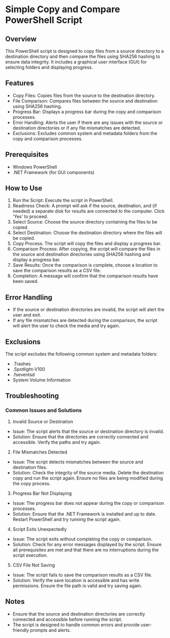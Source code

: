 # Simple Copy and Compare PowerShell Script
## Overview
This PowerShell script is designed to copy files from a source directory to a destination directory and then compare the files using SHA256 hashing to ensure data integrity. It includes a graphical user interface (GUI) for selecting folders and displaying progress.

## Features
* Copy Files: Copies files from the source to the destination directory.
* File Comparison: Compares files between the source and destination using SHA256 hashing.
* Progress Bar: Displays a progress bar during the copy and comparison processes.
* Error Handling: Alerts the user if there are any issues with the source or destination directories or if any file mismatches are detected.
* Exclusions: Excludes common system and metadata folders from the copy and comparison processes.

## Prerequisites
* Windows PowerShell
* .NET Framework (for GUI components)

## How to Use
1. Run the Script: Execute the script in PowerShell.
2. Readiness Check: A prompt will ask if the source, destination, and (if needed) a separate disk for results are connected to the computer. Click ‘Yes’ to proceed.
3. Select Source: Choose the source directory containing the files to be copied.
4. Select Destination: Choose the destination directory where the files will be copied.
5. Copy Process: The script will copy the files and display a progress bar.
6. Comparison Process: After copying, the script will compare the files in the source and destination directories using SHA256 hashing and display a progress bar.
7. Save Results: Once the comparison is complete, choose a location to save the comparison results as a CSV file.
8. Completion: A message will confirm that the comparison results have been saved.

## Error Handling
* If the source or destination directories are invalid, the script will alert the user and exit.
* If any file mismatches are detected during the comparison, the script will alert the user to check the media and try again.

## Exclusions
The script excludes the following common system and metadata folders:
* .Trashes
* .Spotlight-V100
* .fseventsd
* System Volume Information

## Troubleshooting
### Common Issues and Solutions
1. Invalid Source or Destination
* Issue: The script alerts that the source or destination directory is invalid.
* Solution: Ensure that the directories are correctly connected and accessible. Verify the paths and try again.
2. File Mismatches Detected
* Issue: The script detects mismatches between the source and destination files.
* Solution: Check the integrity of the source media. Delete the destination copy and run the script again. Ensure no files are being modified during the copy process.
3. Progress Bar Not Displaying
* Issue: The progress bar does not appear during the copy or comparison processes.
* Solution: Ensure that the .NET Framework is installed and up to date. Restart PowerShell and try running the script again.
4. Script Exits Unexpectedly
* Issue: The script exits without completing the copy or comparison.
* Solution: Check for any error messages displayed by the script. Ensure all prerequisites are met and that there are no interruptions during the script execution.
5. CSV File Not Saving
* Issue: The script fails to save the comparison results as a CSV file.
* Solution: Verify the save location is accessible and has write permissions. Ensure the file path is valid and try saving again.

## Notes
* Ensure that the source and destination directories are correctly connected and accessible before running the script.
* The script is designed to handle common errors and provide user-friendly prompts and alerts.
